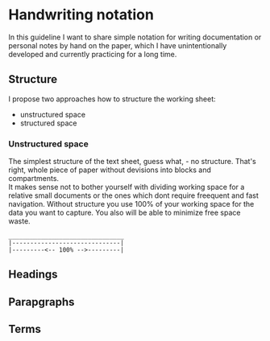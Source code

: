 # Handwriting notation

In this guideline I want to share simple notation for writing documentation or personal notes by hand on the paper, which I have unintentionally developed and currently practicing for a long time.

## Structure
I propose two approaches how to structure the working sheet:
* unstructured space
* structured space

### Unstructured space
The simplest structure of the text sheet, guess what, - no structure. That's right, whole piece of paper without devisions into blocks and compartments.\
It makes sense not to bother yourself with dividing working space for a relative small documents or the ones which dont require freequent and fast navigation. Without structure you use 100% of your working space for the data you want to capture. You also will be able to minimize free space waste.


`________________________________`\
`|------------------------------|`\
`|---------<-- 100% -->---------|`


## Headings


## Parapgraphs


## Terms

